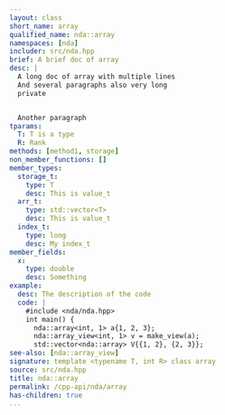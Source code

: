 ```yaml
---
layout: class
short_name: array
qualified_name: nda::array
namespaces: [nda]
includer: src/nda.hpp
brief: A brief doc of array
desc: |
  A long doc of array with multiple lines
  And several paragraphs also very long
  private


  Another paragraph
tparams:
  T: T is a type
  R: Rank
methods: [method1, storage]
non_member_functions: []
member_types:
  storage_t:
    type: T
    desc: This is value_t
  arr_t:
    type: std::vector<T>
    desc: This is value_t
  index_t:
    type: long
    desc: My index_t
member_fields:
  x:
    type: double
    desc: Something
example:
  desc: The description of the code
  code: |
    #include <nda/nda.hpp>
    int main() {
      nda::array<int, 1> a{1, 2, 3};
      nda::array_view<int, 1> v = make_view(a);
      std::vector<nda::array> V{{1, 2}, {2, 3}};
see-also: [nda::array_view]
signature: template <typename T, int R> class array
source: src/nda.hpp
title: nda::array
permalink: /cpp-api/nda/array
has-children: true
...
```


